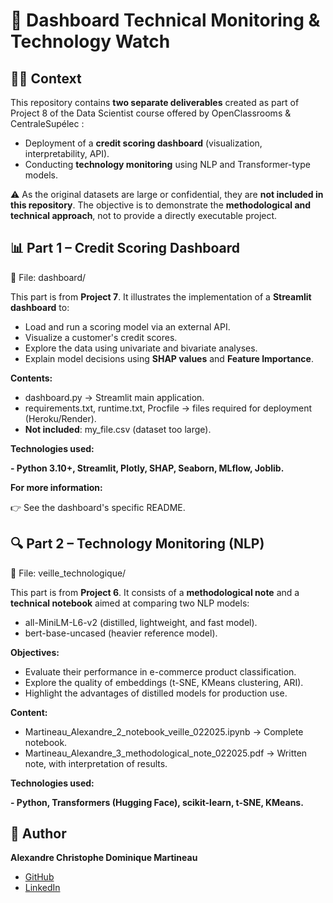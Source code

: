 # 📂 Dashboard Technical Monitoring & Technology Watch

## 👨‍💻 Context

This repository contains **two separate deliverables** created as part of Project 8 of the Data Scientist course offered by OpenClassrooms & CentraleSupélec :

- Deployment of a **credit scoring dashboard** (visualization, interpretability, API).
- Conducting **technology monitoring** using NLP and Transformer-type models.

⚠️ As the original datasets are large or confidential, they are **not included in this repository**.
The objective is to demonstrate the **methodological and technical approach**, not to provide a directly executable project.

## 📊 Part 1 – Credit Scoring Dashboard

📁 File: dashboard/

This part is from **Project 7**. It illustrates the implementation of a **Streamlit dashboard** to:

- Load and run a scoring model via an external API.
- Visualize a customer's credit scores.
- Explore the data using univariate and bivariate analyses.
- Explain model decisions using **SHAP values** ​​and **Feature Importance**.

**Contents:**

- dashboard.py → Streamlit main application.
- requirements.txt, runtime.txt, Procfile → files required for deployment (Heroku/Render).
- **Not included**: my_file.csv (dataset too large).

**Technologies used:**

**- Python 3.10+, Streamlit, Plotly, SHAP, Seaborn, MLflow, Joblib.**

**For more information:**

👉 See the dashboard's specific README.

## 🔍 Part 2 – Technology Monitoring (NLP)

📁 File: veille_technologique/

This part is from **Project 6**.
It consists of a **methodological note** and a **technical notebook** aimed at comparing two NLP models:

- all-MiniLM-L6-v2 (distilled, lightweight, and fast model).
- bert-base-uncased (heavier reference model).

**Objectives:**

- Evaluate their performance in e-commerce product classification.
- Explore the quality of embeddings (t-SNE, KMeans clustering, ARI).
- Highlight the advantages of distilled models for production use.

**Content:**

- Martineau_Alexandre_2_notebook_veille_022025.ipynb → Complete notebook.
- Martineau_Alexandre_3_methodological_note_022025.pdf → Written note, with interpretation of results.

**Technologies used:**

**- Python, Transformers (Hugging Face), scikit-learn, t-SNE, KMeans.**

## 👤 Author

**Alexandre Christophe Dominique Martineau**
- [GitHub](https://github.com/alex-martineau)
- [LinkedIn](https://www.linkedin.com/in/alexandre-martineau-170ab973/)
